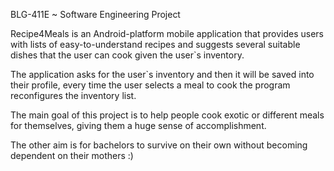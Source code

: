BLG-411E ~ Software Engineering Project

Recipe4Meals is an Android-platform mobile application that provides users with lists of easy-to-understand recipes and suggests several suitable dishes that the user can cook given the user\`s inventory. 

The application asks for the user\`s inventory and then it will be saved into their profile, every time the user selects a meal to cook the program reconfigures the inventory list. 

The main goal of this project is to help people cook exotic or different meals for themselves, giving them a huge sense of accomplishment. 

The other aim is for bachelors to survive on their own without becoming dependent on their mothers :)
